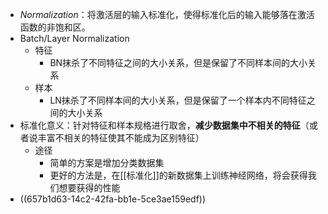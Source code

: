 - *Normalization*：将激活层的输入标准化，使得标准化后的输入能够落在激活函数的非饱和区。
- Batch/Layer Normalization
	- 特征
		- BN抹杀了不同特征之间的大小关系，但是保留了不同样本间的大小关系
	- 样本
		- LN抹杀了不同样本间的大小关系，但是保留了一个样本内不同特征之间的大小关系
- 标准化意义：针对特征和样本规格进行取舍，**减少数据集中不相关的特征**（或者说丰富不相关的特征使其不能成为区别特征）
	- 途径
		- 简单的方案是增加分类数据集
		- 更好的方法是，在[[标准化]]的新数据集上训练神经网络，将会获得我们想要获得的性能
- ((657b1d63-14c2-42fa-bb1e-5ce3ae159edf))